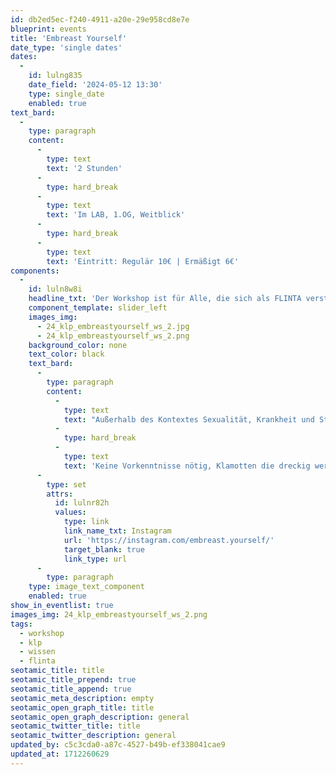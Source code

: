 ```yaml
---
id: db2ed5ec-f240-4911-a20e-29e958cd8e7e
blueprint: events
title: 'Embreast Yourself'
date_type: 'single dates'
dates:
  -
    id: lulng835
    date_field: '2024-05-12 13:30'
    type: single_date
    enabled: true
text_bard:
  -
    type: paragraph
    content:
      -
        type: text
        text: '2 Stunden'
      -
        type: hard_break
      -
        type: text
        text: 'Im LAB, 1.OG, Weitblick'
      -
        type: hard_break
      -
        type: text
        text: 'Eintritt: Regulär 10€ | Ermäßigt 6€'
components:
  -
    id: luln8w8i
    headline_txt: 'Der Workshop ist für Alle, die sich als FLINTA verstehen'
    component_template: slider_left
    images_img:
      - 24_klp_embreastyourself_ws_2.jpg
      - 24_klp_embreastyourself_ws_2.png
    background_color: none
    text_color: black
    text_bard:
      -
        type: paragraph
        content:
          -
            type: text
            text: "Außerhalb des Kontextes Sexualität, Krankheit und Stillen stellt die Brust in unserer Gesellschaft oftmals ein Bewertungsobjekt dar. Mit unseren Brust-Kunstworkshops wollen wir für die Verflechtung politisch- struktureller Bedingungen und eigener Denk- und Bewertungsschemata sensibilisieren. Wir wollen der Tabuisierung der Brust entgegenwirken und mehr Akzeptanz für nackte Brüste schaffen. Dieser bereits in Gang gesetzte gesellschaftliche Wandel kann erst gelingen, wenn immer mehr Menschen sich mit der eigenen Brust und damit verbundenen gesellschaftlichen Normen auseinandersetzen. Denn nur so kann auch ein innerer Wandel stattfinden, den es für Veränderung braucht. Im Workshop setzt du dich mit deiner Brust in einem künstlerischen Schaffensprozess auseinander. Dabei sind alle oberkörperfrei.\_Dabei trägst du Farbe auf deine (nackte) Brust auf und lässt deiner Kreativität beim Auftrag auf eine Leinwand freien Lauf. Mit einer achtsamen Einführung und unterschiedlichen Techniken, die wir dir an die Hand geben, entdeckst du neue Wege deines Ausdrucks. Gemeinsam erleben wir Spaß und Leichtigkeit in allen Formen und Farben. Der Workshop findet in einem geschlossenen Raum statt, der gemeinsam in einen Safer Space verwandelt wird.\_"
          -
            type: hard_break
          -
            type: text
            text: 'Keine Vorkenntnisse nötig, Klamotten die dreckig werden können, aber schon.'
      -
        type: set
        attrs:
          id: lulnr82h
          values:
            type: link
            link_name_txt: Instagram
            url: 'https://instagram.com/embreast.yourself/'
            target_blank: true
            link_type: url
      -
        type: paragraph
    type: image_text_component
    enabled: true
show_in_eventlist: true
images_img: 24_klp_embreastyourself_ws_2.png
tags:
  - workshop
  - klp
  - wissen
  - flinta
seotamic_title: title
seotamic_title_prepend: true
seotamic_title_append: true
seotamic_meta_description: empty
seotamic_open_graph_title: title
seotamic_open_graph_description: general
seotamic_twitter_title: title
seotamic_twitter_description: general
updated_by: c5c3cda0-a87c-4527-b49b-ef338041cae9
updated_at: 1712260629
---
```

